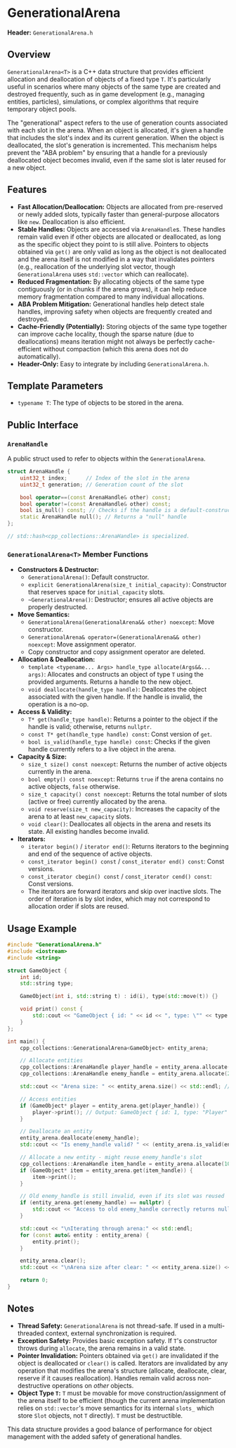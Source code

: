 # GenerationalArena

**Header:** `GenerationalArena.h`

## Overview

`GenerationalArena<T>` is a C++ data structure that provides efficient allocation and deallocation of objects of a fixed type `T`. It's particularly useful in scenarios where many objects of the same type are created and destroyed frequently, such as in game development (e.g., managing entities, particles), simulations, or complex algorithms that require temporary object pools.

The "generational" aspect refers to the use of generation counts associated with each slot in the arena. When an object is allocated, it's given a handle that includes the slot's index and its current generation. When the object is deallocated, the slot's generation is incremented. This mechanism helps prevent the "ABA problem" by ensuring that a handle for a previously deallocated object becomes invalid, even if the same slot is later reused for a new object.

## Features

*   **Fast Allocation/Deallocation:** Objects are allocated from pre-reserved or newly added slots, typically faster than general-purpose allocators like `new`. Deallocation is also efficient.
*   **Stable Handles:** Objects are accessed via `ArenaHandle`s. These handles remain valid even if other objects are allocated or deallocated, as long as the specific object they point to is still alive. Pointers to objects obtained via `get()` are only valid as long as the object is not deallocated and the arena itself is not modified in a way that invalidates pointers (e.g., reallocation of the underlying slot vector, though `GenerationalArena` uses `std::vector` which can reallocate).
*   **Reduced Fragmentation:** By allocating objects of the same type contiguously (or in chunks if the arena grows), it can help reduce memory fragmentation compared to many individual allocations.
*   **ABA Problem Mitigation:** Generational handles help detect stale handles, improving safety when objects are frequently created and destroyed.
*   **Cache-Friendly (Potentially):** Storing objects of the same type together can improve cache locality, though the sparse nature (due to deallocations) means iteration might not always be perfectly cache-efficient without compaction (which this arena does not do automatically).
*   **Header-Only:** Easy to integrate by including `GenerationalArena.h`.

## Template Parameters

*   `typename T`: The type of objects to be stored in the arena.

## Public Interface

### `ArenaHandle`

A public struct used to refer to objects within the `GenerationalArena`.

```cpp
struct ArenaHandle {
    uint32_t index;      // Index of the slot in the arena
    uint32_t generation; // Generation count of the slot

    bool operator==(const ArenaHandle& other) const;
    bool operator!=(const ArenaHandle& other) const;
    bool is_null() const; // Checks if the handle is a default-constructed "null" handle
    static ArenaHandle null(); // Returns a "null" handle
};

// std::hash<cpp_collections::ArenaHandle> is specialized.
```

### `GenerationalArena<T>` Member Functions

*   **Constructors & Destructor:**
    *   `GenerationalArena()`: Default constructor.
    *   `explicit GenerationalArena(size_t initial_capacity)`: Constructor that reserves space for `initial_capacity` slots.
    *   `~GenerationalArena()`: Destructor; ensures all active objects are properly destructed.
*   **Move Semantics:**
    *   `GenerationalArena(GenerationalArena&& other) noexcept`: Move constructor.
    *   `GenerationalArena& operator=(GenerationalArena&& other) noexcept`: Move assignment operator.
    *   Copy constructor and copy assignment operator are deleted.
*   **Allocation & Deallocation:**
    *   `template <typename... Args> handle_type allocate(Args&&... args)`: Allocates and constructs an object of type `T` using the provided arguments. Returns a handle to the new object.
    *   `void deallocate(handle_type handle)`: Deallocates the object associated with the given handle. If the handle is invalid, the operation is a no-op.
*   **Access & Validity:**
    *   `T* get(handle_type handle)`: Returns a pointer to the object if the handle is valid; otherwise, returns `nullptr`.
    *   `const T* get(handle_type handle) const`: Const version of `get`.
    *   `bool is_valid(handle_type handle) const`: Checks if the given handle currently refers to a live object in the arena.
*   **Capacity & Size:**
    *   `size_t size() const noexcept`: Returns the number of active objects currently in the arena.
    *   `bool empty() const noexcept`: Returns `true` if the arena contains no active objects, `false` otherwise.
    *   `size_t capacity() const noexcept`: Returns the total number of slots (active or free) currently allocated by the arena.
    *   `void reserve(size_t new_capacity)`: Increases the capacity of the arena to at least `new_capacity` slots.
    *   `void clear()`: Deallocates all objects in the arena and resets its state. All existing handles become invalid.
*   **Iterators:**
    *   `iterator begin()` / `iterator end()`: Returns iterators to the beginning and end of the sequence of active objects.
    *   `const_iterator begin() const` / `const_iterator end() const`: Const versions.
    *   `const_iterator cbegin() const` / `const_iterator cend() const`: Const versions.
    *   The iterators are forward iterators and skip over inactive slots. The order of iteration is by slot index, which may not correspond to allocation order if slots are reused.

## Usage Example

```cpp
#include "GenerationalArena.h"
#include <iostream>
#include <string>

struct GameObject {
    int id;
    std::string type;

    GameObject(int i, std::string t) : id(i), type(std::move(t)) {}

    void print() const {
        std::cout << "GameObject { id: " << id << ", type: \"" << type << "\" }" << std::endl;
    }
};

int main() {
    cpp_collections::GenerationalArena<GameObject> entity_arena;

    // Allocate entities
    cpp_collections::ArenaHandle player_handle = entity_arena.allocate(1, "Player");
    cpp_collections::ArenaHandle enemy_handle = entity_arena.allocate(2, "EnemyNPC");

    std::cout << "Arena size: " << entity_arena.size() << std::endl; // Output: 2

    // Access entities
    if (GameObject* player = entity_arena.get(player_handle)) {
        player->print(); // Output: GameObject { id: 1, type: "Player" }
    }

    // Deallocate an entity
    entity_arena.deallocate(enemy_handle);
    std::cout << "Is enemy_handle valid? " << (entity_arena.is_valid(enemy_handle) ? "Yes" : "No") << std::endl; // Output: No

    // Allocate a new entity - might reuse enemy_handle's slot
    cpp_collections::ArenaHandle item_handle = entity_arena.allocate(101, "HealthPotion");
    if (GameObject* item = entity_arena.get(item_handle)) {
        item->print();
    }

    // Old enemy_handle is still invalid, even if its slot was reused
    if (entity_arena.get(enemy_handle) == nullptr) {
        std::cout << "Access to old enemy_handle correctly returns nullptr." << std::endl;
    }

    std::cout << "\nIterating through arena:" << std::endl;
    for (const auto& entity : entity_arena) {
        entity.print();
    }

    entity_arena.clear();
    std::cout << "\nArena size after clear: " << entity_arena.size() << std::endl; // Output: 0

    return 0;
}
```

## Notes

*   **Thread Safety:** `GenerationalArena` is not thread-safe. If used in a multi-threaded context, external synchronization is required.
*   **Exception Safety:** Provides basic exception safety. If `T`'s constructor throws during `allocate`, the arena remains in a valid state.
*   **Pointer Invalidation:** Pointers obtained via `get()` are invalidated if the object is deallocated or `clear()` is called. Iterators are invalidated by any operation that modifies the arena's structure (allocate, deallocate, clear, reserve if it causes reallocation). Handles remain valid across non-destructive operations on *other* objects.
*   **Object Type `T`:** `T` must be movable for move construction/assignment of the arena itself to be efficient (though the current arena implementation relies on `std::vector`'s move semantics for its internal `slots_` which store `Slot` objects, not `T` directly). `T` must be destructible.

This data structure provides a good balance of performance for object management with the added safety of generational handles.
